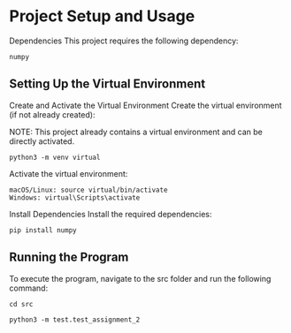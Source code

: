 Project Setup and Usage
=====================================
Dependencies
This project requires the following dependency:

    numpy

Setting Up the Virtual Environment
-----------------------------------------
Create and Activate the Virtual Environment
Create the virtual environment (if not already created):

NOTE: This project already contains a virtual environment and can be directly activated. 

```python3 -m venv virtual```

Activate the virtual environment:

    macOS/Linux: source virtual/bin/activate
    Windows: virtual\Scripts\activate

Install Dependencies
Install the required dependencies:

```pip install numpy```

Running the Program
-------------------------
To execute the program, navigate to the src folder and run the following command:

```cd src```

```python3 -m test.test_assignment_2```
